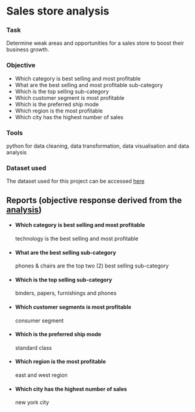 # Sales store analysis

### Task
Determine weak areas and opportunities for a sales store to boost their business growth.

### Objective
- Which category is best selling and most profitable
- What are the best selling and most profitable sub-category
- Which is the top selling sub-category
- Which customer segment is most profitable
- Which is the preferred ship mode
- Which region is the most profitable
- Which city has the highest number of sales

### Tools
python for data cleaning, data transformation, data visualisation and data analysis

### Dataset used
The dataset used for this project can be accessed [here](https://www.kaggle.com/datasets/akashkothare/tsf-datasets?select=SampleSuperstore.csv)

## Reports (objective response derived from the [analysis](https://github.com/AdesinaA/data-analysis/blob/main/Sales%20store%20analysis/sales_analysis.ipynb))
- #### Which category is best selling and most profitable
  technology is the best selling and most profitable
- #### What are the best selling sub-category
  phones & chairs are the top two (2) best selling sub-category
- #### Which is the top selling sub-category
  binders, papers, furnishings and phones
- #### Which customer segments is most profitable
  consumer segment
- #### Which is the preferred ship mode
  standard class 
- #### Which region is the most profitable
  east and west region
- #### Which city has the highest number of sales
  new york city
